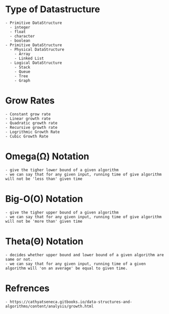 # Type of Datastructure
    - Primitive DataStructure
      - integer
      - float
      - character
      - boolean
    - Primitive DataStructure
      - Physical DataStructure
        - Array
        - Linked List
      - Logical DataStructure
        - Stack
        - Queue
        - Tree
        - Graph

# Grow Rates
    - Constant grow rate
    - Linear growth rate
    - Quadratic growth rate
    - Recursive growth rate
    - Logrithmic Growth Rate
    - Cubic Growth Rate

# Omega(Ω) Notation
    - give the tigher lower bound of a given algorithm
    - we can say that for any given input, running time of give algorithm will not be 'less than' given time

# Big-O(O) Notation
    - give the tigher upper bound of a given algorithm 
    - we can say that for any given input, running time of give algorithm will not be 'more than' given time

# Theta(Θ) Notation
    - decides whether upper bound and lower bound of a given algorithm are same or not.
    - we can say that for any given input, running time of a given algorithm will 'on an average' be equal to given time.

# Refrences
    - https://cathyatseneca.gitbooks.io/data-structures-and-algorithms/content/analysis/growth.html